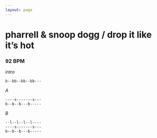 ```yaml
---
layout: page
---
```


# pharrell & snoop dogg / drop it like it’s hot

### 92 BPM

_intro_
```
b--bb--bb--bb---
```

_A_
```
----s-------s---
b--b--b---b-----
```

_B_
```
--l--l--l--l----
----s-------s---
b--b--b---b-----
```
